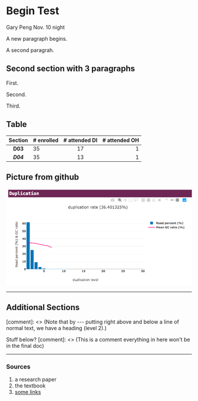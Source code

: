 # Begin Test
Gary Peng Nov. 10 night
<p> A new paragraph begins. </p>
<p> A second paragrah. </p>

## Second section with 3 paragraphs
First.

Second.
<p> Third. </p>

## Table
|Section|# enrolled|# attended DI|# attended OH|
|:-:|-|:-:|-:|
|**D03**|35|17|1|
|***D04***|35|13|1|

## Picture from github
![Example](https://raw.githubusercontent.com/gary317680/BENG183/master/fastp_duplication_plot.png "Some description")

---
Additional Sections
---

[comment]: <> (Note that by --- putting right above and below a line of 
               normal text, we have a heading (level 2).)

Stuff below?
[comment]: <> (This is a comment
               everything in here won't be in the final doc)

---
### Sources
1. a research paper
2. the textbook
3. [some links](google.com)
